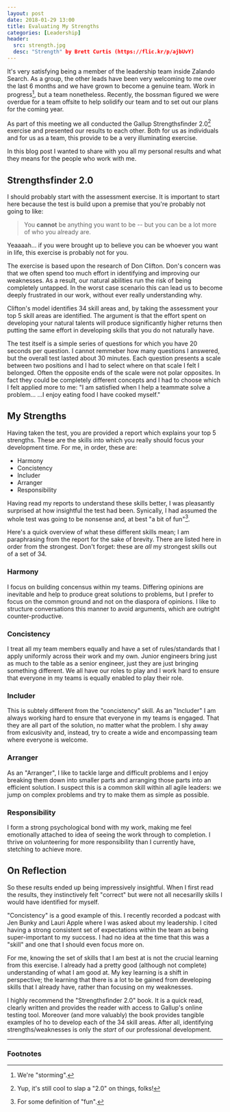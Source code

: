 ```yaml
---
layout: post
date: 2018-01-29 13:00
title: Evaluating My Strengths
categories: [Leadership]
header:
  src: strength.jpg
  desc: "Strength" by Brett Curtis (https://flic.kr/p/ajbUvY)
---
```

It's very satisfying being a member of the leadership team inside
Zalando Search. As a group, the other leads have been very welcoming
to me over the last 6 months and we have grown to become a genuine
team. Work in progress[^1], but a team nonetheless. Recently, the
bossman figured we were overdue for a team offsite to help solidify
our team and to set out our plans for the coming year.

As part of this meeting we all conducted the Gallup Strengthsfinder
2.0[^2] exercise and presented our results to each other. Both for us
as individuals and for us as a team, this provide to be a very
illuminating exercise.

In this blog post I wanted to share with you all my personal results
and what they means for the people who work with me.

## Strengthsfinder 2.0

I should probably start with the assessment exercise. It is important
to start here because the test is build upon a premise that you're
probably not going to like:

> You **cannot** be anything you want to be -- but you can be a lot more
> of who you already are.

Yeaaaah... if you were brought up to believe you can be whoever you
want in life, this exercise is probably not for you.

The exercise is based upon the research of Don Clifton. Don's concern
was that we often spend too much effort in identifying and improving
our weaknesses. As a result, our natural abilities run the risk of
being completely untapped. In the worst case scenario this can lead us
to become deeply frustrated in our work, without ever really
understanding why.

Clifton's model identifies 34 skill areas and, by taking the
assessment your top 5 skill areas are identified. The argument is that
the effort spent on developing your natural talents will produce
significantly higher returns then putting the same effort in
developing skills that you do not naturally have.

The test itself is a simple series of questions for which you have 20
seconds per question. I cannot remmeber how many questions I answered,
but the overall test lasted about 30 minutes. Each question presents a
scale between two positions and I had to select where on that scale I
felt I belonged. Often the opposite ends of the scale were not polar
opposites. In fact they could be completely different concepts and I
had to choose which I felt applied more to me: "I am satisfied when I
help a teammate solve a problem... ...I enjoy eating food I have
cooked myself."

## My Strengths

Having taken the test, you are provided a report which explains your
top 5 strengths. These are the skills into which you really should
focus your development time. For me, in order, these are:

- Harmony
- Concistency
- Includer
- Arranger
- Responsibility

Having read my reports to understand these skills better, I was
pleasantly surprised at how insightful the test had been. Synically, I
had assumed the whole test was going to be nonsense and, at best "a
bit of fun"[^3].

Here's a quick overview of what these different skills mean; I am
paraphrasing from the report for the sake of brevity. There are listed
here in order from the strongest. Don't forget: these are *all* my
strongest skills out of a set of 34.

### Harmony

I focus on building concensus within my teams. Differing opinions are
inevitable and help to produce great solutions to problems, but I
prefer to focus on the common ground and not on the diaspora of
opinions. I like to structure conversations this manner to avoid
arguments, which are outright counter-productive.

### Concistency

I treat all my team members equally and have a set of rules/standards
that I apply uniformly across their work and my own. Junior engineers
bring just as much to the table as a senior engineer, just they are
just bringing something different. We all have our roles to play and I
work hard to ensure that everyone in my teams is equally enabled to
play their role.

### Includer

This is subtely different from the "concistency" skill. As an
"Includer" I am always working hard to ensure that everyone in my
teams is engaged. That they are all part of the solution, no matter
what the problem. I shy away from exlcusivity and, instead, try to
create a wide and encompassing team where everyone is welcome.

### Arranger

As an "Arranger", I like to tackle large and difficult problems and I
enjoy breaking them down into smaller parts and arranging those parts
into an efficient solution. I suspect this is a common skill within
all agile leaders: we jump on complex problems and try to make them as
simple as possible.

### Responsibility

I form a strong psychological bond with my work, making me feel
emotionally attached to idea of seeing the work through to
completion. I thrive on volunteering for more responsibility than I
currently have, stetching to achieve more.

## On Reflection

So these results ended up being impressively insightful. When I first
read the results, they instinctively felt "correct" but were not all
necesarilly skills I would have identified for myself.

"Concistency" is a good example of this. I recently recorded a podcast
with Jen Bunky and Lauri Apple where I was asked about my
leadership. I cited having a strong consistent set of expectations
within the team as being super-important to my success. I had no idea
at the time that this was a "skill" and one that I should even focus
more on.

For me, knowing the set of skills that I am best at is not the crucial
learning from this exercise. I already had a pretty good (although not
complete) understanding of what I am good at. My key learning is a
shift in perspective; the learning that there is a lot to be gained
from developing skills that I already have, rather than focusing on my
weaknesses.

I highly recommend the "Strengthsfinder 2.0" book. It is a quick read,
clearly written and provides the reader with access to Gallup's online
testing tool. Moreover (and more valuably) the book provides tangible
examples of ho to develop each of the 34 skill areas. After all,
identifying strengths/weaknesses is only the *start* of our
professional development.

----

### Footnotes

[^1]: We're "storming".
[^2]: Yup, it's still cool to slap a "2.0" on things, folks!
[^3]: For some definition of "fun".